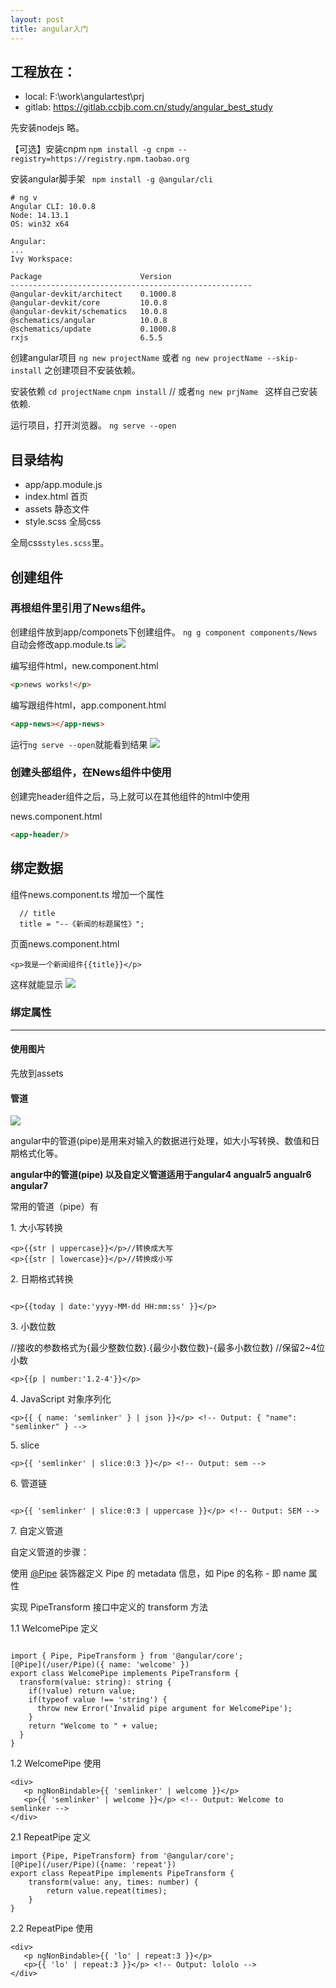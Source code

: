 ```yaml
---
layout: post
title: angular入门
---
```


## 工程放在：
- local: F:\work\angulartest\prj
- gitlab: https://gitlab.ccbjb.com.cn/study/angular_best_study


先安装nodejs
略。

【可选】安装cnpm
`npm install -g cnpm --registry=https://registry.npm.taobao.org`

安装angular脚手架
` npm install -g @angular/cli`
```
# ng v
Angular CLI: 10.0.8
Node: 14.13.1
OS: win32 x64

Angular:
...
Ivy Workspace:

Package                      Version
------------------------------------------------------
@angular-devkit/architect    0.1000.8
@angular-devkit/core         10.0.8
@angular-devkit/schematics   10.0.8
@schematics/angular          10.0.8
@schematics/update           0.1000.8
rxjs                         6.5.5
```

创建angular项目
`ng new projectName`
或者
`ng new projectName --skip-install` 之创建项目不安装依赖。

安装依赖
`cd projectName`
`cnpm install` // 或者`ng new prjName ` 这样自己安装依赖.

运行项目，打开浏览器。
`ng serve --open`


## 目录结构

- app/app.module.js 
- index.html 首页<app-root>
- assets 静态文件
- style.scss 全局css

全局css`styles.scss`里。

## 创建组件

### 再根组件里引用了News组件。
创建组件放到app/componets下创建组件。
`ng g component components/News`
自动会修改app.module.ts
![](/docs/images/2020-12-28-17-32-22.png)

编写组件html，new.component.html
```html
<p>news works!</p>
```

编写跟组件html，app.component.html
```html
<app-news></app-news>
```

运行`ng serve --open`就能看到结果
![](/docs/images/2020-12-28-17-39-34.png)


### 创建头部组件，在News组件中使用
创建完header组件之后，马上就可以在其他组件的html中使用

news.component.html
```html
<app-header/>
```

## 绑定数据

组件news.component.ts
增加一个属性
```
  // title
  title = "--《新闻的标题属性》";
```
页面news.component.html
```
<p>我是一个新闻组件{{title}}</p>
```
这样就能显示
![](/docs/images/2020-12-28-17-49-33.png)


### 绑定属性


---
#### 使用图片
先放到assets


#### 管道
[![](http://bbs.itying.com/public/bbs_dadi.png)](https://www.itying.com/category-79-b0.html)

angular中的管道\(pipe\)是用来对输入的数据进行处理，如大小写转换、数值和日期格式化等。

**angular中的管道\(pipe\) 以及自定义管道适用于angular4 angualr5 angualr6 angular7**

常用的管道（pipe）有

 1\. 大小写转换

```
<p>{{str | uppercase}}</p>//转换成大写
<p>{{str | lowercase}}</p>//转换成小写
```

 2\. 日期格式转换

```

<p>{{today | date:'yyyy-MM-dd HH:mm:ss' }}</p> 
```

3\. 小数位数

//接收的参数格式为\{最少整数位数\}.\{最少小数位数\}-\{最多小数位数\} //保留2\~4位小数

```
<p>{{p | number:'1.2-4'}}</p> 
```

 4\. JavaScript 对象序列化

```
<p>{{ { name: 'semlinker' } | json }}</p> <!-- Output: { "name": "semlinker" } -->
```

 5\. slice

```
<p>{{ 'semlinker' | slice:0:3 }}</p> <!-- Output: sem -->
```

 6\. 管道链

```

<p>{{ 'semlinker' | slice:0:3 | uppercase }}</p> <!-- Output: SEM -->
```

7\. 自定义管道

自定义管道的步骤：

使用 [\@Pipe](/user/Pipe) 装饰器定义 Pipe 的 metadata 信息，如 Pipe 的名称 \- 即 name 属性

实现 PipeTransform 接口中定义的 transform 方法

1.1 WelcomePipe 定义

```

import { Pipe, PipeTransform } from '@angular/core';
[@Pipe](/user/Pipe)({ name: 'welcome' })
export class WelcomePipe implements PipeTransform {
  transform(value: string): string {
    if(!value) return value;
    if(typeof value !== 'string') {
      throw new Error('Invalid pipe argument for WelcomePipe');
    }
    return "Welcome to " + value;
  }
} 
```

1.2 WelcomePipe 使用

```
<div>
   <p ngNonBindable>{{ 'semlinker' | welcome }}</p>
   <p>{{ 'semlinker' | welcome }}</p> <!-- Output: Welcome to semlinker -->
</div>
```

2.1 RepeatPipe 定义

```
import {Pipe, PipeTransform} from '@angular/core';
[@Pipe](/user/Pipe)({name: 'repeat'})
export class RepeatPipe implements PipeTransform {
    transform(value: any, times: number) {
        return value.repeat(times);
    }
}
```

2.2 RepeatPipe 使用

```
<div>
   <p ngNonBindable>{{ 'lo' | repeat:3 }}</p>
   <p>{{ 'lo' | repeat:3 }}</p> <!-- Output: lololo -->
</div>
```